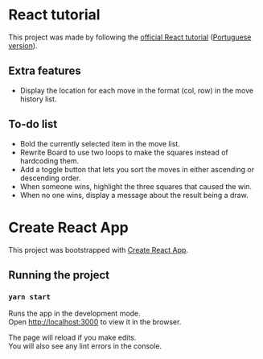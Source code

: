 # React tutorial

This project was made by following the [official React tutorial](https://reactjs.org/tutorial/tutorial.html) ([Portuguese version](https://pt-br.reactjs.org/tutorial/tutorial.html)).

## Extra features

- Display the location for each move in the format (col, row) in the move history list.

## To-do list

- Bold the currently selected item in the move list.
- Rewrite Board to use two loops to make the squares instead of hardcoding them.
- Add a toggle button that lets you sort the moves in either ascending or descending order.
- When someone wins, highlight the three squares that caused the win.
- When no one wins, display a message about the result being a draw.

# Create React App

This project was bootstrapped with [Create React App](https://github.com/facebook/create-react-app).

## Running the project

### `yarn start`

Runs the app in the development mode.\
Open [http://localhost:3000](http://localhost:3000) to view it in the browser.

The page will reload if you make edits.\
You will also see any lint errors in the console.
